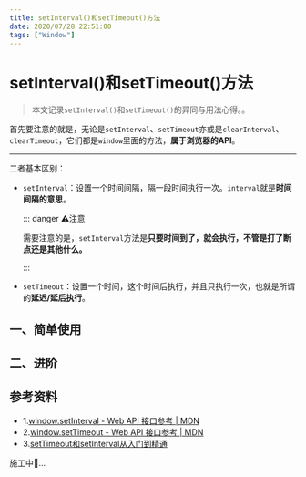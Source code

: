 ```yaml
---
title: setInterval()和setTimeout()方法
date: 2020/07/28 22:51:00
tags: ["Window"]
---
```


# setInterval()和setTimeout()方法

<ClientOnly>
  <display-bar :displayData="$frontmatter"></display-bar>
</ClientOnly>

> 本文记录`setInterval()`和`setTimeout()`的异同与用法心得。。

首先要注意的就是，无论是`setInterval`、`setTimeout`亦或是`clearInterval`、`clearTimeout`，它们都是`window`里面的方法，**属于浏览器的API**。

****

二者基本区别：

* `setInterval`：设置一个时间间隔，隔一段时间执行一次。`interval`就是**时间间隔的意思**。

  ::: danger ⚠️注意

  需要注意的是，`setInterval`方法是**只要时间到了，就会执行，不管是打了断点还是其他什么。**

  :::

* `setTimeout`：设置一个时间，这个时间后执行，并且只执行一次，也就是所谓的**延迟/延后执行**。

## 一、简单使用

## 二、进阶



## 参考资料

* 1.[window.setInterval - Web API 接口参考 | MDN](https://developer.mozilla.org/zh-CN/docs/Web/API/Window/setInterval)
* 2.[window.setTimeout - Web API 接口参考 | MDN](https://developer.mozilla.org/zh-CN/docs/Web/API/Window/setTimeout)
* 3.[setTimeout和setInterval从入门到精通](https://www.cnblogs.com/pelli/p/6225858.html)

施工中🚧...

